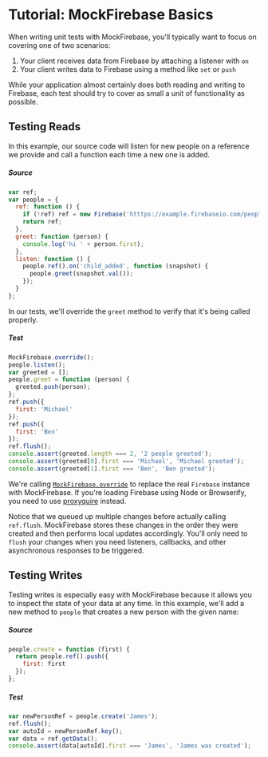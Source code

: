 # Tutorial: MockFirebase Basics

When writing unit tests with MockFirebase, you'll typically want to focus on covering one of two scenarios:

1. Your client receives data from Firebase by attaching a listener with `on`
2. Your client writes data to Firebase using a method like `set` or `push`

While your application almost certainly does both reading and writing to Firebase, each test should try to cover as small a unit of functionality as possible.

## Testing Reads

In this example, our source code will listen for new people on a reference we provide and call a function each time a new one is added. 

##### Source

```js
var ref;
var people = {
  ref: function () {
    if (!ref) ref = new Firebase('htttps://example.firebaseio.com/people');
    return ref;
  },
  greet: function (person) {
    console.log('hi ' + person.first);
  },
  listen: function () {
    people.ref().on('child_added', function (snapshot) {
      people.greet(snapshot.val());
    });
  }
};
```

In our tests, we'll override the `greet` method to verify that it's being called properly.

##### Test

```js
MockFirebase.override();
people.listen();
var greeted = [];
people.greet = function (person) {
  greeted.push(person);
};
ref.push({
  first: 'Michael'
});
ref.push({
  first: 'Ben'
});
ref.flush();
console.assert(greeted.length === 2, '2 people greeted');
console.assert(greeted[0].first === 'Michael', 'Michael greeted');
console.assert(greeted[1].first === 'Ben', 'Ben greeted');
```

We're calling [`MockFirebase.override`](override.md) to replace the real `Firebase` instance with MockFirebase. If you're loading Firebase using Node or Browserify, you need to use [proxyquire](proxyquire.md) instead.

Notice that we queued up multiple changes before actually calling `ref.flush`. MockFirebase stores these changes in the order they were created and then performs local updates accordingly. You'll only need to `flush` your changes when you need listeners, callbacks, and other asynchronous responses to be triggered.

## Testing Writes

Testing writes is especially easy with MockFirebase because it allows you to inspect the state of your data at any time. In this example, we'll add a new method to `people` that creates a new person with the given name:

##### Source

```js
people.create = function (first) {
  return people.ref().push({
    first: first
  });
};
```

##### Test

```js
var newPersonRef = people.create('James');
ref.flush();
var autoId = newPersonRef.key();
var data = ref.getData();
console.assert(data[autoId].first === 'James', 'James was created');
```
